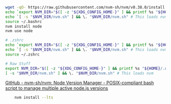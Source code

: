 ``` bash
wget -qO- https://raw.githubusercontent.com/nvm-sh/nvm/v0.38.0/install.sh | bash
echo `export NVM_DIR="$([ -z "${XDG_CONFIG_HOME-}" ] && printf %s "${HOME}/.nvm" || printf %s "${XDG_CONFIG_HOME}/nvm")"` >> ~/.bashrc
echo `[ -s "$NVM_DIR/nvm.sh" ] && \. "$NVM_DIR/nvm.sh" # This loads nvm` >> ~/.bashrc
source ~/.bashrc
nvm install node
nvm use node

# .zshrc
echo `export NVM_DIR="$([ -z "${XDG_CONFIG_HOME-}" ] && printf %s "${HOME}/.nvm" || printf %s "${XDG_CONFIG_HOME}/nvm")"` >> ~/.zshrc
echo `[ -s "$NVM_DIR/nvm.sh" ] && \. "$NVM_DIR/nvm.sh" # This loads nvm` >> ~/.zshrc
source ~/.zshrc

# Raw Stuff
export NVM_DIR="$([ -z "${XDG_CONFIG_HOME-}" ] && printf %s "${HOME}/.nvm" || printf %s "${XDG_CONFIG_HOME}/nvm")"
[ -s "$NVM_DIR/nvm.sh" ] && \. "$NVM_DIR/nvm.sh" # This loads nvm

```

[GitHub - nvm-sh/nvm: Node Version Manager - POSIX-compliant bash script to manage multiple active node.js versions](https://github.com/nvm-sh/nvm)

``` bash
    nvm install --lts
```